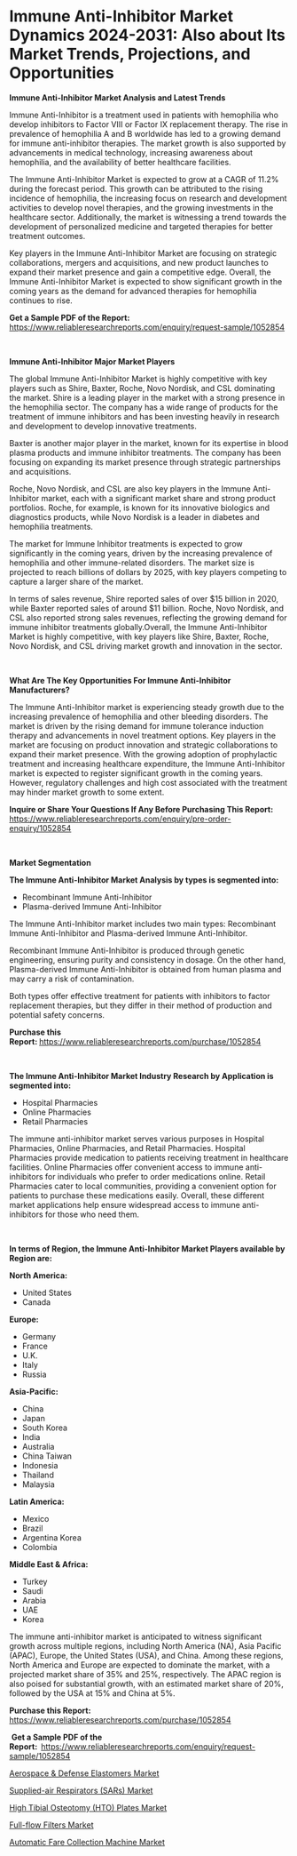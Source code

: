 <p><h1>Immune Anti-Inhibitor Market Dynamics 2024-2031: Also about Its Market Trends, Projections, and Opportunities</h1></p><p><strong>Immune Anti-Inhibitor Market Analysis and Latest Trends</strong></p>
<p><p>Immune Anti-Inhibitor is a treatment used in patients with hemophilia who develop inhibitors to Factor VIII or Factor IX replacement therapy. The rise in prevalence of hemophilia A and B worldwide has led to a growing demand for immune anti-inhibitor therapies. The market growth is also supported by advancements in medical technology, increasing awareness about hemophilia, and the availability of better healthcare facilities.</p><p>The Immune Anti-Inhibitor Market is expected to grow at a CAGR of 11.2% during the forecast period. This growth can be attributed to the rising incidence of hemophilia, the increasing focus on research and development activities to develop novel therapies, and the growing investments in the healthcare sector. Additionally, the market is witnessing a trend towards the development of personalized medicine and targeted therapies for better treatment outcomes.</p><p>Key players in the Immune Anti-Inhibitor Market are focusing on strategic collaborations, mergers and acquisitions, and new product launches to expand their market presence and gain a competitive edge. Overall, the Immune Anti-Inhibitor Market is expected to show significant growth in the coming years as the demand for advanced therapies for hemophilia continues to rise.</p></p>
<p><strong>Get a Sample PDF of the Report:&nbsp;</strong> <a href="https://www.reliableresearchreports.com/enquiry/request-sample/1052854">https://www.reliableresearchreports.com/enquiry/request-sample/1052854</a></p>
<p>&nbsp;</p>
<p><strong>Immune Anti-Inhibitor Major Market Players</strong></p>
<p><p>The global Immune Anti-Inhibitor Market is highly competitive with key players such as Shire, Baxter, Roche, Novo Nordisk, and CSL dominating the market. Shire is a leading player in the market with a strong presence in the hemophilia sector. The company has a wide range of products for the treatment of immune inhibitors and has been investing heavily in research and development to develop innovative treatments.</p><p>Baxter is another major player in the market, known for its expertise in blood plasma products and immune inhibitor treatments. The company has been focusing on expanding its market presence through strategic partnerships and acquisitions.</p><p>Roche, Novo Nordisk, and CSL are also key players in the Immune Anti-Inhibitor market, each with a significant market share and strong product portfolios. Roche, for example, is known for its innovative biologics and diagnostics products, while Novo Nordisk is a leader in diabetes and hemophilia treatments.</p><p>The market for Immune Inhibitor treatments is expected to grow significantly in the coming years, driven by the increasing prevalence of hemophilia and other immune-related disorders. The market size is projected to reach billions of dollars by 2025, with key players competing to capture a larger share of the market.</p><p>In terms of sales revenue, Shire reported sales of over $15 billion in 2020, while Baxter reported sales of around $11 billion. Roche, Novo Nordisk, and CSL also reported strong sales revenues, reflecting the growing demand for immune inhibitor treatments globally.Overall, the Immune Anti-Inhibitor Market is highly competitive, with key players like Shire, Baxter, Roche, Novo Nordisk, and CSL driving market growth and innovation in the sector.</p></p>
<p>&nbsp;</p>
<p><strong>What Are The Key Opportunities For Immune Anti-Inhibitor Manufacturers?</strong></p>
<p><p>The Immune Anti-Inhibitor market is experiencing steady growth due to the increasing prevalence of hemophilia and other bleeding disorders. The market is driven by the rising demand for immune tolerance induction therapy and advancements in novel treatment options. Key players in the market are focusing on product innovation and strategic collaborations to expand their market presence. With the growing adoption of prophylactic treatment and increasing healthcare expenditure, the Immune Anti-Inhibitor market is expected to register significant growth in the coming years. However, regulatory challenges and high cost associated with the treatment may hinder market growth to some extent.</p></p>
<p><strong>Inquire or Share Your Questions If Any Before Purchasing This Report:</strong> <a href="https://www.reliableresearchreports.com/enquiry/pre-order-enquiry/1052854">https://www.reliableresearchreports.com/enquiry/pre-order-enquiry/1052854</a></p>
<p>&nbsp;</p>
<p><strong>Market Segmentation</strong></p>
<p><strong>The Immune Anti-Inhibitor Market Analysis by types is segmented into:</strong></p>
<p><ul><li>Recombinant Immune Anti-Inhibitor</li><li>Plasma-derived Immune Anti-Inhibitor</li></ul></p>
<p><p>The Immune Anti-Inhibitor market includes two main types: Recombinant Immune Anti-Inhibitor and Plasma-derived Immune Anti-Inhibitor. </p><p>Recombinant Immune Anti-Inhibitor is produced through genetic engineering, ensuring purity and consistency in dosage. On the other hand, Plasma-derived Immune Anti-Inhibitor is obtained from human plasma and may carry a risk of contamination. </p><p>Both types offer effective treatment for patients with inhibitors to factor replacement therapies, but they differ in their method of production and potential safety concerns.</p></p>
<p><strong>Purchase this Report:&nbsp;</strong><a href="https://www.reliableresearchreports.com/purchase/1052854">https://www.reliableresearchreports.com/purchase/1052854</a></p>
<p>&nbsp;</p>
<p><strong>The Immune Anti-Inhibitor Market Industry Research by Application is segmented into:</strong></p>
<p><ul><li>Hospital Pharmacies</li><li>Online Pharmacies</li><li>Retail Pharmacies</li></ul></p>
<p><p>The immune anti-inhibitor market serves various purposes in Hospital Pharmacies, Online Pharmacies, and Retail Pharmacies. Hospital Pharmacies provide medication to patients receiving treatment in healthcare facilities. Online Pharmacies offer convenient access to immune anti-inhibitors for individuals who prefer to order medications online. Retail Pharmacies cater to local communities, providing a convenient option for patients to purchase these medications easily. Overall, these different market applications help ensure widespread access to immune anti-inhibitors for those who need them.</p></p>
<p>&nbsp;</p>
<p><strong>In terms of Region, the Immune Anti-Inhibitor Market Players available by Region are:</strong></p>
<p>
    <p> <strong> North America: </strong>
        <ul>
            <li>United States</li>
            <li>Canada</li>
        </ul>
        </p> 
    <p> <strong> Europe: </strong>
        <ul>
            <li>Germany</li>
            <li>France</li>
            <li>U.K.</li>
            <li>Italy</li>
            <li>Russia</li>
        </ul>
        </p> 
    <p> <strong> Asia-Pacific: </strong>
        <ul>
            <li>China</li>
            <li>Japan</li>
            <li>South Korea</li>
            <li>India</li>
            <li>Australia</li>
            <li>China Taiwan</li>
            <li>Indonesia</li>
            <li>Thailand</li>
            <li>Malaysia</li>
        </ul>
        </p> 
    <p> <strong> Latin America: </strong>
        <ul>
            <li>Mexico</li>
            <li>Brazil</li>
            <li>Argentina Korea</li>
            <li>Colombia</li>
        </ul>
        </p> 
    <p> <strong> Middle East & Africa: </strong>
        <ul>
            <li>Turkey</li>
            <li>Saudi</li>
            <li>Arabia</li>
            <li>UAE</li>
            <li>Korea</li>
        </ul>
    </p>
    </p>
<p><p>The immune anti-inhibitor market is anticipated to witness significant growth across multiple regions, including North America (NA), Asia Pacific (APAC), Europe, the United States (USA), and China. Among these regions, North America and Europe are expected to dominate the market, with a projected market share of 35% and 25%, respectively. The APAC region is also poised for substantial growth, with an estimated market share of 20%, followed by the USA at 15% and China at 5%.</p></p>
<p><strong>Purchase this Report: </strong><a href="https://www.reliableresearchreports.com/purchase/1052854">https://www.reliableresearchreports.com/purchase/1052854</a></p>
<p>&nbsp;<strong>Get a Sample PDF of the Report:&nbsp;&nbsp;</strong><a href="https://www.reliableresearchreports.com/enquiry/request-sample/1052854">https://www.reliableresearchreports.com/enquiry/request-sample/1052854</a></p>
<p><strong></strong></p>
<p><p><a href="https://github.com/tamvrosiya/Market-Research-Report-List-2/blob/main/aerospace-defense-elastomers-market.md">Aerospace & Defense Elastomers Market</a></p><p><a href="https://medium.com/p/fdbbab154423/edit">Supplied-air Respirators (SARs) Market</a></p><p><a href="https://github.com/changoleonlaverguenzanoexiste/Market-Research-Report-List-1/blob/main/high-tibial-osteotomy-hto-plates-market.md">High Tibial Osteotomy (HTO) Plates Market</a></p><p><a href="https://medium.com/p/e69bdd503d79/edit">Full-flow Filters Market</a></p><p><a href="https://medium.com/p/ff8312fb761f/edit">Automatic Fare Collection Machine Market</a></p></p>